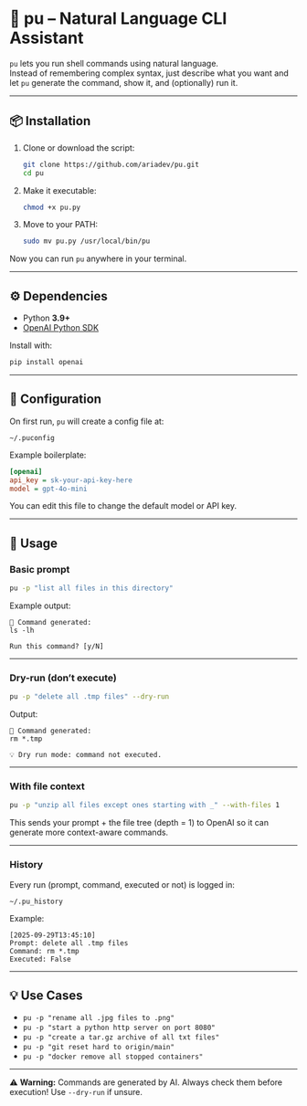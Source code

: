 # 🐚 pu – Natural Language CLI Assistant

`pu` lets you run shell commands using natural language.  
Instead of remembering complex syntax, just describe what you want and let `pu` generate the command, show it, and (optionally) run it.

---

## 📦 Installation

1. Clone or download the script:

   ```bash
   git clone https://github.com/ariadev/pu.git
   cd pu
   ```

2. Make it executable:

   ```bash
   chmod +x pu.py
   ```

3. Move to your PATH:

   ```bash
   sudo mv pu.py /usr/local/bin/pu
   ```

Now you can run `pu` anywhere in your terminal.

---

## ⚙️ Dependencies

* Python **3.9+**
* [OpenAI Python SDK](https://pypi.org/project/openai/)

Install with:

```bash
pip install openai
```

---

## 🔑 Configuration

On first run, `pu` will create a config file at:

```
~/.puconfig
```

Example boilerplate:

```ini
[openai]
api_key = sk-your-api-key-here
model = gpt-4o-mini
```

You can edit this file to change the default model or API key.

---

## 🚀 Usage

### Basic prompt

```bash
pu -p "list all files in this directory"
```

Example output:

```
📝 Command generated:
ls -lh

Run this command? [y/N]
```

---

### Dry-run (don’t execute)

```bash
pu -p "delete all .tmp files" --dry-run
```

Output:

```
📝 Command generated:
rm *.tmp

💡 Dry run mode: command not executed.
```

---

### With file context

```bash
pu -p "unzip all files except ones starting with _" --with-files 1
```

This sends your prompt + the file tree (depth = 1) to OpenAI so it can generate more context-aware commands.

---

### History

Every run (prompt, command, executed or not) is logged in:

```
~/.pu_history
```

Example:

```
[2025-09-29T13:45:10]
Prompt: delete all .tmp files
Command: rm *.tmp
Executed: False
```

---

## 💡 Use Cases

* `pu -p "rename all .jpg files to .png"`
* `pu -p "start a python http server on port 8080"`
* `pu -p "create a tar.gz archive of all txt files"`
* `pu -p "git reset hard to origin/main"`
* `pu -p "docker remove all stopped containers"`

---

⚠️ **Warning:** Commands are generated by AI. Always check them before execution!
Use `--dry-run` if unsure.

